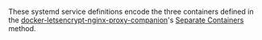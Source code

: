 These systemd service definitions encode the three containers defined in the [docker-letsencrypt-nginx-proxy-companion](https://github.com/JrCs/docker-letsencrypt-nginx-proxy-companion)'s [Separate Containers ](https://github.com/JrCs/docker-letsencrypt-nginx-proxy-companion/blob/9adaeef603600d37fb02620e1d4b50eaaad926a4/README.md#separate-containers-recommended-method) method.
